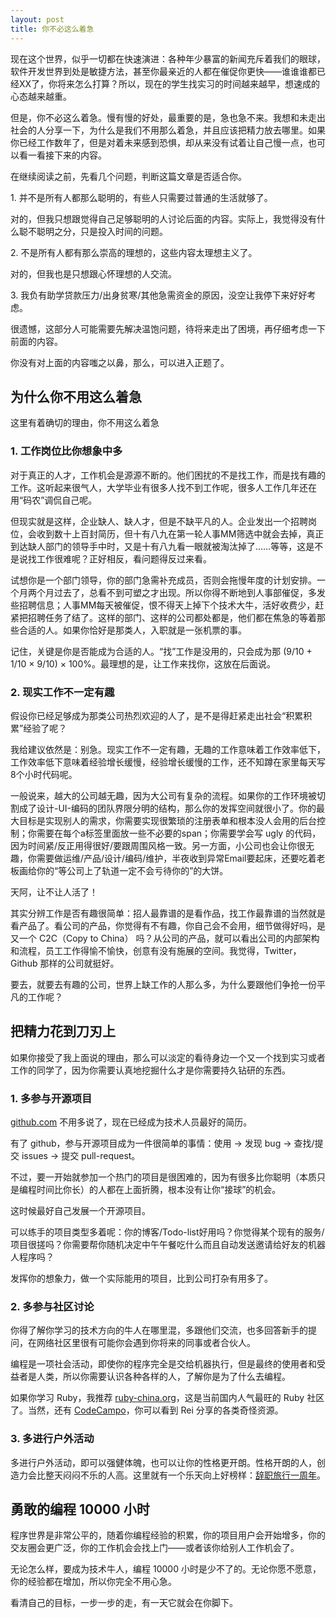 ```yaml
---
layout: post
title: 你不必这么着急
---
```


现在这个世界，似乎一切都在快速演进：各种年少暴富的新闻充斥着我们的眼球，软件开发世界到处是敏捷方法，甚至你最亲近的人都在催促你更快——谁谁谁都已经XX了，你将来怎么打算？所以，现在的学生找实习的时间越来越早，想速成的心态越来越重。

但是，你不必这么着急。慢有慢的好处，最重要的是，急也急不来。我想和未走出社会的人分享一下，为什么是我们不用那么着急，并且应该把精力放去哪里。如果你已经工作数年了，但是对着未来感到恐惧，却从来没有试着让自己慢一点，也可以看一看接下来的内容。

在继续阅读之前，先看几个问题，判断这篇文章是否适合你。

1\. 并不是所有人都那么聪明的，有些人只需要过普通的生活就够了。

对的，但我只想跟觉得自己足够聪明的人讨论后面的内容。实际上，我觉得没有什么聪不聪明之分，只是投入时间的问题。

2\. 不是所有人都有那么崇高的理想的，这些内容太理想主义了。

对的，但我也是只想跟心怀理想的人交流。

3\. 我负有助学贷款压力/出身贫寒/其他急需资金的原因，没空让我停下来好好考虑。

很遗憾，这部分人可能需要先解决温饱问题，待将来走出了困境，再仔细考虑一下前面的内容。

你没有对上面的内容嗤之以鼻，那么，可以进入正题了。

## 为什么你不用这么着急

这里有着确切的理由，你不用这么着急

### 1. 工作岗位比你想象中多

对于真正的人才，工作机会是源源不断的。他们困扰的不是找工作，而是找有趣的工作。这听起来很气人，大学毕业有很多人找不到工作呢，很多人工作几年还在用“码农”调侃自己呢。

但现实就是这样，企业缺人、缺人才，但是不缺平凡的人。企业发出一个招聘岗位，会收到数十上百封简历，但十有八九在第一轮人事MM筛选中就会去掉，真正到达缺人部门的领导手中时，又是十有八九看一眼就被淘汰掉了……等等，这是不是说找工作很难呢？正好相反，看问题得反过来看。

试想你是一个部门领导，你的部门急需补充成员，否则会拖慢年度的计划安排。一个月两个月过去了，总看不到可塑之才出现。所以你得不断地到人事部催促，多发些招聘信息；人事MM每天被催促，恨不得天上掉下个技术大牛，活好收费少，赶紧把招聘任务了结了。这样的部门、这样的公司都处都是，他们都在焦急的等着那些合适的人。如果你恰好是那类人，入职就是一张机票的事。

记住，关键是你是否能成为合适的人。“找”工作是没用的，只会成为那 (9/10 + 1/10 × 9/10) × 100%。最理想的是，让工作来找你，这放在后面说。

### 2. 现实工作不一定有趣

假设你已经足够成为那类公司热烈欢迎的人了，是不是得赶紧走出社会“积累积累”经验了呢？

我给建议依然是：别急。现实工作不一定有趣，无趣的工作意味着工作效率低下，工作效率低下意味着经验增长缓慢，经验增长缓慢的工作，还不知蹲在家里每天写8个小时代码呢。

一般说来，越大的公司越无趣，因为大公司有复杂的流程。如果你的工作环境被切割成了设计-UI-编码的团队界限分明的结构，那么你的发挥空间就很小了。你的最大目标是实现别人的需求，你需要实现很繁琐的注册表单和根本没人会用的后台控制；你需要在每个a标签里面放一些不必要的span；你需要学会写 ugly 的代码，因为时间紧/反正用得很好/要跟周围风格一致。另一方面，小公司也会让你很无趣，你需要做运维/产品/设计/编码/维护，半夜收到异常Email要起床，还要吃着老板画给你的“等公司上了轨道一定不会亏待你的”的大饼。

天阿，让不让人活了！

其实分辨工作是否有趣很简单：招人最靠谱的是看作品，找工作最靠谱的当然就是看产品了。看公司的产品，你觉得有不有趣，你自己会不会用，细节做得好吗，是又一个 C2C（Copy to China） 吗？从公司的产品，就可以看出公司的内部架构和流程，员工工作得愉不愉快，创意有没有施展的空间。我觉得，Twitter，Github 那样的公司就挺好。

要去，就要去有趣的公司，世界上缺工作的人那么多，为什么要跟他们争抢一份平凡的工作呢？

## 把精力花到刀刃上

如果你接受了我上面说的理由，那么可以淡定的看待身边一个又一个找到实习或者工作的同学了，因为你需要认真地挖掘什么才是你需要持久钻研的东西。

### 1. 多参与开源项目

[github.com](http://github.com) 不用多说了，现在已经成为技术人员最好的简历。

有了 github，参与开源项目成为一件很简单的事情：使用 -> 发现 bug -> 查找/提交 issues -> 提交 pull-request。

不过，要一开始就参加一个热门的项目是很困难的，因为有很多比你聪明（本质只是编程时间比你长）的人都在上面折腾，根本没有让你“接球”的机会。

这时候最好自己发展一个开源项目。

可以练手的项目类型多着呢：你的博客/Todo-list好用吗？你觉得某个现有的服务/项目很搓吗？你需要帮你随机决定中午午餐吃什么而且自动发送邀请给好友的机器人程序吗？

发挥你的想象力，做一个实际能用的项目，比到公司打杂有用多了。

### 2. 多参与社区讨论

你得了解你学习的技术方向的牛人在哪里混，多跟他们交流，也多回答新手的提问，在网络社区里很有可能你会遇到你将来的同事或者合伙人。

编程是一项社会活动，即使你的程序完全是交给机器执行，但是最终的使用者和受益者是人类，所以你需要认识各种各样的人，了解你是为了什么去编程。

如果你学习 Ruby，我推荐 [ruby-china.org](http://ruby-china.org)，这是当前国内人气最旺的 Ruby 社区了。当然，还有 [CodeCampo](http://codecampo.com)，你可以看到 Rei 分享的各类奇怪资源。

### 3. 多进行户外活动

多进行户外活动，即可以强健体魄，也可以让你的性格更开朗。性格开朗的人，创造力会比整天闷闷不乐的人高。这里就有一个乐天向上好榜样：[辞职旅行一周年](http://imtx.me/archives/1713.html)。

## 勇敢的编程 10000 小时

程序世界是非常公平的，随着你编程经验的积累，你的项目用户会开始增多，你的交友圈会更广泛，你的工作机会会找上门——或者该你给别人工作机会了。

无论怎么样，要成为技术牛人，编程 10000 小时是少不了的。无论你愿不愿意，你的经验都在增加，所以你完全不用心急。

看清自己的目标，一步一步的走，有一天它就会在你脚下。
